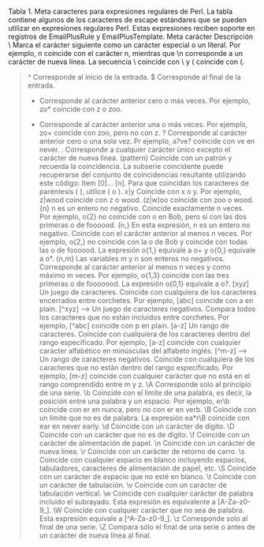 Tabla 1. Meta caracteres para expresiones regulares de Perl. La tabla contiene algunos de los caracteres de escape estándares que se pueden utilizar en expresiones regulares Perl. Estas expresiones reciben soporte en registros de EmailPlusRule y EmailPlusTemplate.
Meta carácter
Descripción
\	Marca el carácter siguiente como un carácter especial o un literal. Por ejemplo, n coincide con el carácter n, mientras que \n corresponde a un carácter de nueva línea. La secuencia \\ coincide con \ y \( coincide con (.
> ^	Corresponde al inicio de la entrada.
> $	Corresponde al final de la entrada.
> *	Corresponde al carácter anterior cero o más veces. Por ejemplo, zo* coincide con z o zoo.
> +	Corresponde al carácter anterior una o más veces. Por ejemplo, zo+ coincide con zoo, pero no con z.
> ?	Corresponde al carácter anterior cero o una sola vez. Pr ejemplo, a?ve? coincide con ve en never.
> .	Corresponde a cualquier carácter único excepto el carácter de nueva línea.
(pattern) Coincide con un patrón y recuerda la coincidencia. La subserie coincidente puede recuperarse del conjunto de coincidencias resultante utilizando este código: Item [0]... [n]. Para que coincidan los caracteres de paréntesis ( ), utilice \( o \).
> x|y	Coincide con x o y. Por ejemplo, z|wood coincide con z o wood. (z|w)oo coincide con zoo o wood.
> {n}	n es un entero no negativo. Coincide exactamente n veces. Por ejemplo, o{2} no coincide con o en Bob, pero sí con las dos primeras o de foooood.
{n,}	En esta expresión, n es un entero no negativo. Coincide con el carácter anterior al menos n veces. Por ejemplo, o{2,} no coincide con la o de Bob y coincide con todas las o de foooood. La expresión o{1,} equivale a o+ y o{0,} equivale a o*.
> {n,m}	Las variables m y n son enteros no negativos. Corresponde al carácter anterior al menos n veces y como máximo m veces. Por ejemplo, o{1,3} coincide con las tres primeras o de fooooood. La expresión o{0,1} equivale a o?.
> [xyz]	Un juego de caracteres. Coincide con cualquiera de los caracteres encerrados entre corchetes. Por ejemplo, [abc] coincide con a en plain.
> [^xyz] --> Un juego de caracteres negativos. Compara todos los caracteres que no están incluidos entre corchetes. Por ejemplo, [^abc] coincide con p en plain.
[a-z]	Un rango de caracteres. Coincide con cualquiera de los caracteres dentro del rango especificado. Por ejemplo, [a-z] coincide con cualquier carácter alfabético en minúsculas del alfabeto inglés.
> [^m-z] --> Un rango de caracteres negativos. Coincide con cualquiera de los caracteres que no están dentro del rango especificado. Por ejemplo, [m-z] coincide con cualquier carácter que no está en el rango comprendido entre m y z.
> \A	Corresponde solo al principio de una serie.
> \b	Coincide con el límite de una palabra, es decir, la posición entre una palabra y un espacio. Por ejemplo, er\b coincide con er en nunca, pero no con er en verb.
> \B	Coincide con un límite que no es de palabra. La expresión ea*r\B coincide con ear en never early.
> \d	Coincide con un carácter de dígito.
> \D	Coincide con un carácter que no es de dígito.
> \f	Coincide con un carácter de alimentación de papel.
> \n	Coincide con un carácter de nueva línea.
> \r	Coincide con un carácter de retorno de carro.
> \s	Coincide con cualquier espacio en blanco incluyendo espacios, tabuladores, caracteres de alimentación de papel, etc.
> \S	Coincide con un carácter de espacio que no esté en blanco.
> \t	Coincide con un carácter de tabulación.
> \v	Coincide con un carácter de tabulación vertical.
> \w	Coincide con cualquier carácter de palabra incluido el subrayado. Esta expresión es equivalente a [A-Za-z0-9_].
> \W	Coincide con cualquier carácter que no sea de palabra. Esta expresión equivale a [^A-Za-z0-9_].
> \z	Corresponde solo al final de una serie.
> \Z	Compara sólo el final de una serie o antes de un carácter de nueva línea al final.
